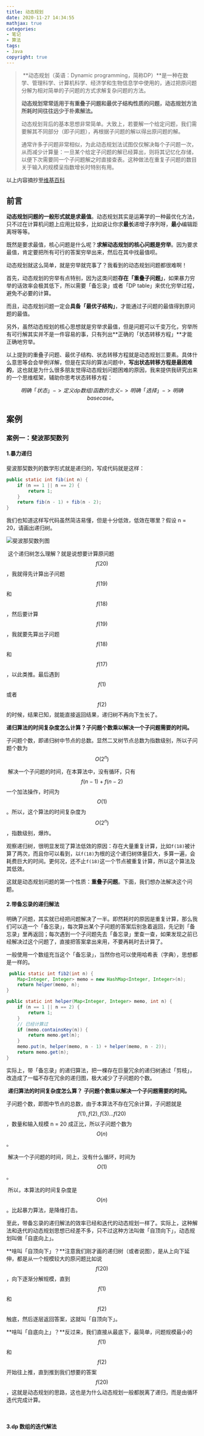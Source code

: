 ```yaml
---
title: 动态规划
date: 2020-11-27 14:34:55
mathjax: true
categories:
- 笔记
- 算法
tags:
- Java
copyright: true
---
```


> ​		**动态规划（英语：Dynamic programming，简称DP）**是一种在数学、管理科学、计算机科学、经济学和生物信息学中使用的，通过把原问题分解为相对简单的子问题的方式求解复杂问题的方法。
>
> ​		**动态规划常常适用于有重叠子问题和最优子结构性质的问题，动态规划方法所耗时间往往远少于朴素解法。**
>
> ​		动态规划背后的基本思想非常简单。大致上，若要解一个给定问题，我们需要解其不同部分（即子问题），再根据子问题的解以得出原问题的解。
>
> ​		通常许多子问题非常相似，为此动态规划法试图仅仅解决每个子问题一次，从而减少计算量：一旦某个给定子问题的解已经算出，则将其记忆化存储，以便下次需要同一个子问题解之时直接查表。这种做法在重复子问题的数目关于输入的规模呈指数增长时特别有用。

以上内容摘抄至[维基百科](https://zh.wikipedia.org/wiki/%E5%8A%A8%E6%80%81%E8%A7%84%E5%88%92)

<!-- less -->



## 前言

​		**动态规划问题的一般形式就是求最值**。动态规划其实是运筹学的一种最优化方法，只不过在计算机问题上应用比较多，比如说让你求**最长**递增子序列呀，**最小**编辑距离呀等等。

​		既然是要求最值，核心问题是什么呢？**求解动态规划的核心问题是穷举**。因为要求最值，肯定要把所有可行的答案穷举出来，然后在其中找最值呗。

​		动态规划就这么简单，就是穷举就完事了？我看到的动态规划问题都很难啊！

​		首先，动态规划的穷举有点特别，因为这类问题**存在「重叠子问题」**，如果暴力穷举的话效率会极其低下，所以需要「备忘录」或者「DP table」来优化穷举过程，避免不必要的计算。

​		而且，动态规划问题一定会**具备「最优子结构」**，才能通过子问题的最值得到原问题的最值。

​		另外，虽然动态规划的核心思想就是穷举求最值，但是问题可以千变万化，穷举所有可行解其实并不是一件容易的事，只有列出**正确的「状态转移方程」**才能正确地穷举。

​		以上提到的重叠子问题、最优子结构、状态转移方程就是动态规划三要素。具体什么意思等会会举例详解，但是在实际的算法问题中，**写出状态转移方程是最困难的**，这也就是为什么很多朋友觉得动态规划问题困难的原因，我来提供我研究出来的一个思维框架，辅助你思考状态转移方程：

$$明确「状态」 -> 定义 dp 数组/函数的含义 -> 明确「选择」-> 明确 base case。$$



## 案例

### 案例一：斐波那契数列

#### 1.暴力递归

斐波那契数列的数学形式就是递归的，写成代码就是这样：

```java
public static int fib(int n) {
    if (n == 1 || n == 2) { 
        return 1;
    }
    return fib(n - 1) + fib(n - 2);
}
```

我们也知道这样写代码虽然简洁易懂，但是十分低效，低效在哪里？假设 n = 20，请画出递归树。

![斐波那契数列图](https://gitee.com/junpzx/blog-img/raw/master//img/20201127155942.jpg)

​		这个递归树怎么理解？就是说想要计算原问题$$f(20)$$，我就得先计算出子问题$$f(19)$$和$$f(18)$$，然后要计算$$f(19)$$，我就要先算出子问题$$f(18)$$和$$f(17)$$，以此类推。最后遇到$$f(1)$$或者$$f(2)$$的时候，结果已知，就能直接返回结果，递归树不再向下生长了。

​		**递归算法的时间复杂度怎么计算？子问题个数乘以解决一个子问题需要的时间。**

​		子问题个数，即递归树中节点的总数。显然二叉树节点总数为指数级别，所以子问题个数为 $$O(2^n)$$

​		解决一个子问题的时间，在本算法中，没有循环，只有 $$f(n - 1) + f(n - 2)$$ 一个加法操作，时间为 $$O(1)$$。所以，这个算法的时间复杂度为 $$O(2^n)$$，指数级别，爆炸。

​		观察递归树，很明显发现了算法低效的原因：存在大量重复计算，比如`f(18)`被计算了两次，而且你可以看到，以`f(18)`为根的这个递归树体量巨大，多算一遍，会耗费巨大的时间。更何况，还不止`f(18)`这一个节点被重复计算，所以这个算法及其低效。

​		这就是动态规划问题的第一个性质：**重叠子问题**。下面，我们想办法解决这个问题。



#### 2.带备忘录的递归解法

​		明确了问题，其实就已经把问题解决了一半。即然耗时的原因是重复计算，那么我们可以造一个「备忘录」，每次算出某个子问题的答案后别急着返回，先记到「备忘录」里再返回；每次遇到一个子问题先去「备忘录」里查一查，如果发现之前已经解决过这个问题了，直接把答案拿出来用，不要再耗时去计算了。

​		一般使用一个数组充当这个「备忘录」，当然你也可以使用哈希表（字典），思想都是一样的。

```java
 public static int fib2(int n) {
    Map<Integer, Integer> memo = new HashMap<Integer, Integer>(n);
    return helper(memo, n);
}

public static int helper(Map<Integer, Integer> memo, int n) {
    if (n == 1 || n == 2) {
        return 1;
    }
    // 已经计算过
    if (memo.containsKey(n)) {
        return memo.get(n);
    }
    memo.put(n, helper(memo, n - 1) + helper(memo, n - 2));
    return memo.get(n);
}
```

​		实际上，带「备忘录」的递归算法，把一棵存在巨量冗余的递归树通过「剪枝」，改造成了一幅不存在冗余的递归图，极大减少了子问题的个数。

​		**递归算法的时间复杂度怎么算？** **子问题个数乘以解决一个子问题需要的时间。**

​		子问题个数，即图中节点的总数，由于本算法不存在冗余计算，子问题就是$$f(1),f(2),f(3)…f(20)$$，数量和输入规模 n = 20 成正比，所以子问题个数为 $$O(n)$$。

​		解决一个子问题的时间，同上，没有什么循环，时间为$$O(1)$$。

​		所以，本算法的时间复杂度是 $$O(n)$$。比起暴力算法，是降维打击。

​		至此，带备忘录的递归解法的效率已经和迭代的动态规划一样了。实际上，这种解法和迭代的动态规划思想已经差不多，只不过这种方法叫做「自顶向下」，动态规划叫做「自底向上」。

​		**啥叫「自顶向下」？**注意我们刚才画的递归树（或者说图），是从上向下延伸，都是从一个规模较大的原问题比如说$$f(20)$$，向下逐渐分解规模，直到$$f(1)$$和$$f(2)$$触底，然后逐层返回答案，这就叫「自顶向下」。

​		**啥叫「自底向上」？**反过来，我们直接从最底下，最简单，问题规模最小的$$f(1)$$和$$f(2)$$开始往上推，直到推到我们想要的答案$$f(20)$$，这就是动态规划的思路，这也是为什么动态规划一般都脱离了递归，而是由循环迭代完成计算。

​	

#### 3.dp 数组的迭代解法